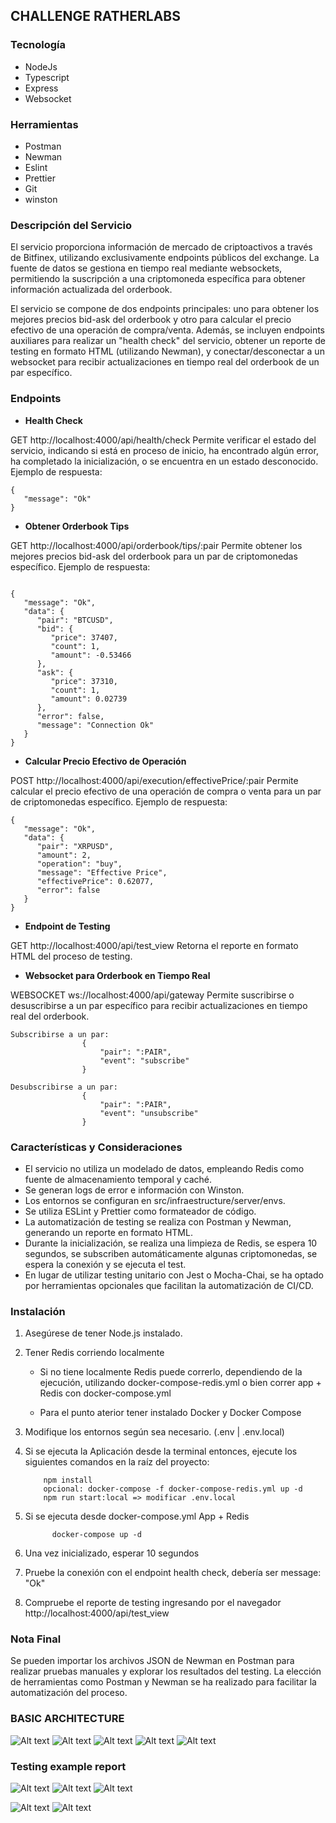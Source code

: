 ## CHALLENGE RATHERLABS

### Tecnología

- NodeJs
- Typescript
- Express
- Websocket

### Herramientas

- Postman
- Newman
- Eslint
- Prettier
- Git
- winston


### Descripción del Servicio

El servicio proporciona información de mercado de criptoactivos a través de Bitfinex, utilizando exclusivamente endpoints públicos del exchange. La fuente de datos se gestiona en tiempo real mediante websockets, permitiendo la suscripción a una criptomoneda específica para obtener información actualizada del orderbook.

El servicio se compone de dos endpoints principales: uno para obtener los mejores precios bid-ask del orderbook y otro para calcular el precio efectivo de una operación de compra/venta. Además, se incluyen endpoints auxiliares para realizar un "health check" del servicio, obtener un reporte de testing en formato HTML (utilizando Newman), y conectar/desconectar a un websocket para recibir actualizaciones en tiempo real del orderbook de un par específico.

### Endpoints

- **Health Check**

GET http://localhost:4000/api/health/check
Permite verificar el estado del servicio, indicando si está en proceso de inicio, ha encontrado algún error, ha completado la inicialización, o se encuentra en un estado desconocido. Ejemplo de respuesta:
```
{
   "message": "Ok"
}
```
- **Obtener Orderbook Tips**

GET http://localhost:4000/api/orderbook/tips/:pair
Permite obtener los mejores precios bid-ask del orderbook para un par de criptomonedas específico. Ejemplo de respuesta:
```

{
   "message": "Ok",
   "data": {
      "pair": "BTCUSD",
      "bid": {
         "price": 37407,
         "count": 1,
         "amount": -0.53466
      },
      "ask": {
         "price": 37310,
         "count": 1,
         "amount": 0.02739
      },
      "error": false,
      "message": "Connection Ok"
   }
}

```

- **Calcular Precio Efectivo de Operación**

POST http://localhost:4000/api/execution/effectivePrice/:pair
Permite calcular el precio efectivo de una operación de compra o venta para un par de criptomonedas específico. Ejemplo de respuesta:

```
{
   "message": "Ok",
   "data": {
      "pair": "XRPUSD",
      "amount": 2,
      "operation": "buy",
      "message": "Effective Price",
      "effectivePrice": 0.62077,
      "error": false
   }
}
```

- **Endpoint de Testing**

GET http://localhost:4000/api/test_view
Retorna el reporte en formato HTML del proceso de testing.

- **Websocket para Orderbook en Tiempo Real**

WEBSOCKET ws://localhost:4000/api/gateway
Permite suscribirse o desuscribirse a un par específico para recibir actualizaciones en tiempo real del orderbook.

```
Subscribirse a un par: 
				{
					"pair": ":PAIR",
					"event": "subscribe"
				}
				
Desubscribirse a un par: 
				{
					"pair": ":PAIR",
					"event": "unsubscribe"
				}
```

### Características y Consideraciones

- El servicio no utiliza un modelado de datos, empleando Redis como fuente de almacenamiento temporal y caché.
- Se generan logs de error e información con Winston.
- Los entornos se configuran en src/infraestructure/server/envs.
- Se utiliza ESLint y Prettier como formateador de código.
- La automatización de testing se realiza con Postman y Newman, generando un reporte en formato HTML.
- Durante la inicialización, se realiza una limpieza de Redis, se espera 10 segundos, se subscriben automáticamente algunas criptomonedas, se espera la conexión y se ejecuta el test.
- En lugar de utilizar testing unitario con Jest o Mocha-Chai, se ha optado por herramientas opcionales que facilitan la automatización de CI/CD.


### Instalación

1) Asegúrese de tener Node.js instalado.

2) Tener Redis corriendo localmente

   - Si no tiene localmente Redis puede correrlo, dependiendo de la ejecución, utilizando docker-compose-redis.yml o bien correr app + Redis con docker-compose.yml

   - Para el punto aterior tener instalado Docker y Docker Compose

3) Modifique los entornos según sea necesario. (.env | .env.local)

4) Si se ejecuta la Aplicación desde la terminal entonces, ejecute los siguientes comandos en la raíz del proyecto:

    ```
        npm install
        opcional: docker-compose -f docker-compose-redis.yml up -d
        npm run start:local => modificar .env.local
    ```
5) Si se ejecuta desde docker-compose.yml App + Redis
   ```
         docker-compose up -d
   ```

6) Una vez inicializado, esperar 10 segundos

7) Pruebe la conexión con el endpoint health check, debería ser message: "Ok"

8) Compruebe el reporte de testing ingresando por el navegador http://localhost:4000/api/test_view

### Nota Final

Se pueden importar los archivos JSON de Newman en Postman para realizar pruebas manuales y explorar los resultados del testing. La elección de herramientas como Postman y Newman se ha realizado para facilitar la automatización del proceso.


### BASIC ARCHITECTURE

![Alt text](/public/image-6.png)
![Alt text](/public/image-3.png)
![Alt text](/public/image-1.png)
![Alt text](/public/image-4.png)
![Alt text](/public/image-5.png)


### Testing example report

![Alt text](/public/image-7.png)
![Alt text](/public/image-8.png)
![Alt text](/public/image-9.png)

![Alt text](/public/image-10.png)
![Alt text](/public/image-11.png)